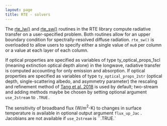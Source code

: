 ```yaml
---
layout: page
title: RTE - solvers
---
```


The [rte_lw()](../reference/rte-fortran-interface/proc/rte_lw.html) and [rte_sw()](../reference/rte-fortran-interface/proc/rte_sw.html) routines in the RTE library compute radiative transfer on a user-specified problem. Both routines allow for an upper boundary condition for spectrally-resolved diffuse radiation. `rte_sw()` is overloaded to allow users to specify either a single value of `mu0` per column or a value at each layer of each column.

If optical properties are specified as variables of type ty_optical_props_1scl (meaning extinction optical depth alone) in the longwave, radiative transfer is computed accounting for only emission and absorption. If optical properties are specified as variables of type `ty_optical_props_2str` (optical depth, single-scattering albedo, and asymmetry parameter) the rescaling and refinement method of [Tang et al. 2018](https://doi.org/10.1175/JAS-D-18-0014.1) is used by default; two-stream and adding methods maybe be chosen by setting optional argument `use_2stream` to `.TRUE.`

The sensitivity of broadband flux (W/m$^2$-K) to changes in surface temperature is available in optional output argument `flux_up_Jac` . Jacobians are not available if `use_2stream` is \`\`.TRUE.\`
